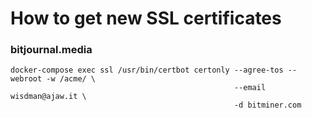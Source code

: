 How to get new SSL certificates
=========

### bitjournal.media
```shell
docker-compose exec ssl /usr/bin/certbot certonly --agree-tos --webroot -w /acme/ \
                                                  --email wisdman@ajaw.it \
                                                  -d bitminer.com
```
